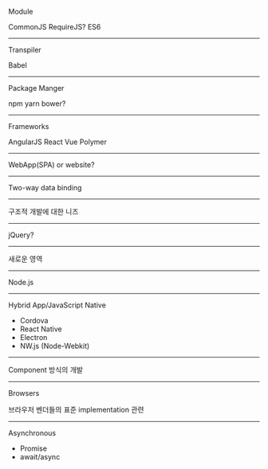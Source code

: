 
Module

CommonJS
RequireJS?
ES6 

----------

Transpiler

Babel

----------

Package Manger

npm
yarn
bower?

----------

Frameworks

AngularJS
React
Vue
Polymer

----------

WebApp(SPA) or website?

----------

Two-way data binding

----------

구조적 개발에 대한 니즈

----------

jQuery?

----------

새로운 영역

----------

Node.js

----------

Hybrid App/JavaScript Native

- Cordova
- React Native
- Electron
- NW.js (Node-Webkit)

----------

Component 방식의 개발

----------

Browsers

브라우저 벤더들의 표준 implementation 관련

----------

Asynchronous

- Promise
- await/async